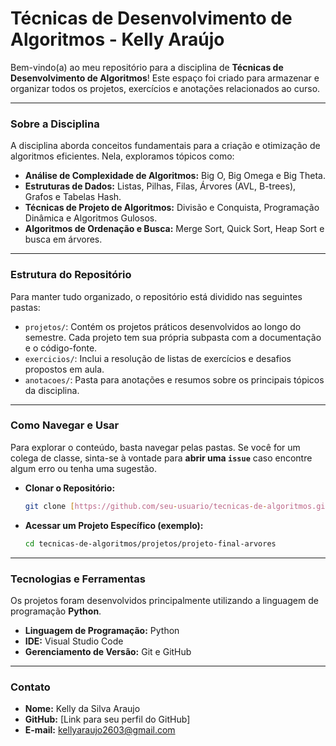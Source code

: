 # Técnicas de Desenvolvimento de Algoritmos - Kelly Araújo

Bem-vindo(a) ao meu repositório para a disciplina de **Técnicas de Desenvolvimento de Algoritmos**! Este espaço foi criado para armazenar e organizar todos os projetos, exercícios e anotações relacionados ao curso.

---

### Sobre a Disciplina

A disciplina aborda conceitos fundamentais para a criação e otimização de algoritmos eficientes. Nela, exploramos tópicos como:

* **Análise de Complexidade de Algoritmos:** Big O, Big Omega e Big Theta.
* **Estruturas de Dados:** Listas, Pilhas, Filas, Árvores (AVL, B-trees), Grafos e Tabelas Hash.
* **Técnicas de Projeto de Algoritmos:** Divisão e Conquista, Programação Dinâmica e Algoritmos Gulosos.
* **Algoritmos de Ordenação e Busca:** Merge Sort, Quick Sort, Heap Sort e busca em árvores.

---

### Estrutura do Repositório

Para manter tudo organizado, o repositório está dividido nas seguintes pastas:

* `projetos/`: Contém os projetos práticos desenvolvidos ao longo do semestre. Cada projeto tem sua própria subpasta com a documentação e o código-fonte.
* `exercicios/`: Inclui a resolução de listas de exercícios e desafios propostos em aula.
* `anotacoes/`: Pasta para anotações e resumos sobre os principais tópicos da disciplina.

---

### Como Navegar e Usar

Para explorar o conteúdo, basta navegar pelas pastas. Se você for um colega de classe, sinta-se à vontade para **abrir uma `issue`** caso encontre algum erro ou tenha uma sugestão.

* **Clonar o Repositório:**
    ```bash
    git clone [https://github.com/seu-usuario/tecnicas-de-algoritmos.git](https://github.com/seu-usuario/tecnicas-de-algoritmos.git)
    ```

* **Acessar um Projeto Específico (exemplo):**
    ```bash
    cd tecnicas-de-algoritmos/projetos/projeto-final-arvores
    ```

---

### Tecnologias e Ferramentas

Os projetos foram desenvolvidos principalmente utilizando a linguagem de programação **Python**.

* **Linguagem de Programação:** Python
* **IDE:** Visual Studio Code
* **Gerenciamento de Versão:** Git e GitHub

---

### Contato

* **Nome:** Kelly da Silva Araujo
* **GitHub:** [Link para seu perfil do GitHub]
* **E-mail:** kellyaraujo2603@gmail.com
